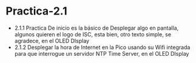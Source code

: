 # Practica-2.1

* 2.1.1 Practica De inicio es la básico de Desplegar algo en pantalla, algunos quieren el logo de ISC, esta bien, otro texto simple, se agradece,  en el OLED DIsplay
* 2.1.2 Desplegar la hora de Internet en la Pico usando su Wifi integrada para que interrogue un servidor NTP Time Server, en el OLED DIsplay
